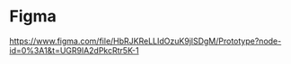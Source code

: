 # Figma 
https://www.figma.com/file/HbRJKReLLIdOzuK9jlSDgM/Prototype?node-id=0%3A1&t=UGR9lA2dPkcRtr5K-1
